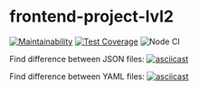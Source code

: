 # frontend-project-lvl2

[![Maintainability](https://api.codeclimate.com/v1/badges/219449cf6dc87fec9eca/maintainability)](https://codeclimate.com/github/pvl-grdv/frontend-project-lvl2/maintainability)
[![Test Coverage](https://api.codeclimate.com/v1/badges/219449cf6dc87fec9eca/test_coverage)](https://codeclimate.com/github/pvl-grdv/frontend-project-lvl2/test_coverage)
![Node CI](https://github.com/pvl-grdv/frontend-project-lvl2/workflows/Node%20CI/badge.svg?branch=master)


Find difference between JSON files:
[![asciicast](https://asciinema.org/a/dsCITe9ArxYP4DmqxP9rndpQU.svg)](https://asciinema.org/a/dsCITe9ArxYP4DmqxP9rndpQU)

Find difference between YAML files:
[![asciicast](https://asciinema.org/a/6nev3BtrzXZi0bZm5iwpzuJ83.svg)](https://asciinema.org/a/6nev3BtrzXZi0bZm5iwpzuJ83)



